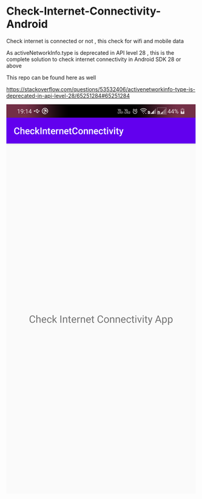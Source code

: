 # Check-Internet-Connectivity-Android
Check internet is connected or not , this check for wifi and mobile data

As activeNetworkInfo.type is deprecated in API level 28 , this is the complete solution to check internet connectivity in Android SDK 28 or above

This repo can be found here as well

https://stackoverflow.com/questions/53532406/activenetworkinfo-type-is-deprecated-in-api-level-28/65251284#65251284

![Alt text](https://github.com/quicklearner4991/Check-Internet-Connectivity-Android/blob/master/Capture1.png?raw=true "Internet is connected")
